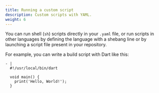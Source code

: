 ```yaml
---
title: Running a custom script
description: Custom scripts with YAML.
weight: 6
---
```


You can run shell (`sh`) scripts directly in your `.yaml` file, or run scripts in other languages by defining the language with a shebang line or by launching a script file present in your repository.

For example, you can write a build script with Dart like this:

    - |
      #!/usr/local/bin/dart

      void main() {
        print('Hello, World!');
      }
